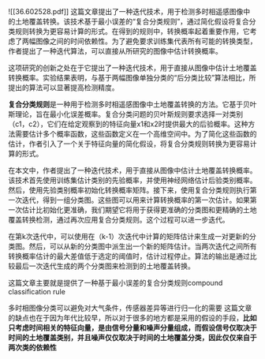 ![[36.602528.pdf]]
这篇文章提出了一种迭代技术，用于检测多时相遥感图像中的土地覆盖转换。该技术基于最小误差的“复合分类规则”，通过简化假设将复合分类规则转换为更容易计算的形式。在得到的规则中，转换概率起着重要作用，它考虑了两幅图像之间的时间依赖性。为了避免要求训练集代表所有可能的转换类型，作者提出了一种迭代算法，可以直接从所研究的图像中估计转换概率。

这项研究的创新之处在于它提出了一种迭代技术，用于直接从图像中估计土地覆盖转换概率。实验结果表明，与基于两幅图像单独分类的“后分类比较”算法相比，所提出的算法可以显著提高检测精度。

**复合分类规则**是一种用于检测多时相遥感图像中土地覆盖转换的方法。它基于贝叶斯理论，旨在最小化误差概率。复合分类问题的贝叶斯规则要求选择一对类别（c1，c2），它们在给定观察到的特征向量x1和x2时提供最大的后验概率。这种方法需要估计多个概率函数，这些函数定义在一个高维空间中。为了简化这些函数的估计，作者引入了一个关于特征向量的简化假设，将复合分类规则转换为更容易计算的形式。

在本文中，作者提出了一种迭代技术，用于直接从图像中估计土地覆盖转换概率。该技术首先使用训练集估计类别的先验概率，并使用神经网络估计后验类别概率。然后，使用先验类别概率初始化转换概率矩阵。接下来，使用复合分类规则执行第一次迭代，得到一组分类图。这些图可以用来计算转换概率的第一次估计。如果第一次估计比初始化更准确，我们期望它将用于获得更准确的分类图和更精确的土地覆盖转换检测，通过再次应用复合分类规则。这个过程可以进一步迭代。

在第k次迭代中，可以使用在（k-1）次迭代中计算的矩阵估计来生成一对更新的分类图。然后，可以从新的分类图中派生出一个新的矩阵估计。当两次迭代之间所有转换概率估计的最大差值低于选定的阈值时，估计过程停止。算法的输出是通过比较最后一次迭代生成的两个分类图来检测到的土地覆盖转换。

这篇文章主要就是提供了一种基于最小误差的复合分类规则compound classification rule

多时相图像分类可以避免对大气条件，传感器差异等进行归一化的需要
这篇文章的缺点也在于因为年代比较早，所以对于很多的地方都是采用的假设的手段，**比如只考虑时间相关的特征向量，是由信号分量和噪声分量组成，而假设信号仅取决于时间的土地覆盖类别，并且噪声仅仅取决于时间的土地覆盖分类，因此仅仅来自于两次类的依赖性**
